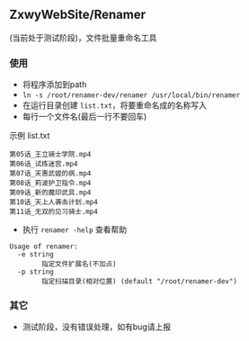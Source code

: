 ## ZxwyWebSite/Renamer
(当前处于测试阶段)，文件批量重命名工具
### 使用
+ 将程序添加到path
+ `ln -s /root/renamer-dev/renamer /usr/local/bin/renamer`
+ 在运行目录创建 `list.txt`，将要重命名成的名称写入
+ 每行一个文件名(最后一行不要回车)

示例 list.txt
```
第05话_王立骑士学院.mp4
第06话_试炼迷宫.mp4
第07话_天惠武姬的病.mp4
第08话_莉波护卫指令.mp4
第09话_新的魔印武具.mp4
第10话_天上人袭击计划.mp4
第11话_无双的见习骑士.mp4
```
+ 执行 `renamer -help` 查看帮助
```
Usage of renamer:
  -e string
        指定文件扩展名(不加点)
  -p string
        指定扫描目录(相对位置) (default "/root/renamer-dev")
```
### 其它
+ 测试阶段，没有错误处理，如有bug请上报